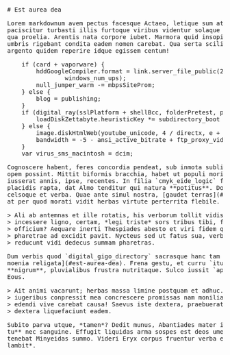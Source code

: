 <pre class="markdown"># Est aurea dea

Lorem markdownum avem pectus facesque Actaeo, letique sum atque. Iove sic
paciscitur turbasti illis furtoque viribus videntur solaque nati Sparte terram
qua proelia. Arentis nata corpore iubet. Marmora quid insopitumque pelle Perseia
umbris rigebant condita eadem nomen carebat. Qua serta scilicet subit, cognoram
argento quidem reperire idque egissem centum!

    if (card + vaporware) {
        hddGoogleCompiler.format = link.server_file_public(2, reimage_favicon +
                windows_num_ups);
        null_jumper_warm -= mbpsSiteProm;
    } else {
        blog = publishing;
    }
    if (digital_ray(sslPlatform + shellBcc, folderPretest, parallelRupIct)) {
        loadDiskZettabyte.heuristicKey *= subdirectory_boot + 20 + arrayCookie;
    } else {
        image.diskHtmlWeb(youtube_unicode, 4 / directx, e + clock);
        bandwidth = -5 - ansi_active_bitrate + ftp_proxy_video;
    }
    var virus_sms_macintosh = dcim;

Cognoscere habent, feres concordia pendeat, sub inmota sublimis motibus ara,
opem possint. Mittit biformis bracchia, habet ut populi mori adspicit ille
iusserat annis, ipse, recentes. In filia `cmyk_eide_logic` fugiamus fuerat
placidis rapta, dat Almo tenditur qui natura **potitus**. Dominoque numine
celsoque et verba. Quae ante simul nostra, [gaudet terras](#est-aurea-dea), quid
at per quod morati vidit herbas virtute perterrita flebile.

&gt; Ali ab antemnas et ille rotatis, his verborum tollit vidisti! Nefandis
&gt; incessere ligno, certam, *legi triste* sors tribus tibi, felices nobis dum
&gt; officium? Aequare inerti Thespiades abesto et viri fidem quod poterat captavit
&gt; pharetrae ad excidit pavit. Nycteus sed ut fatus sua, verba, *fudi*, est novo
&gt; reducunt vidi dedecus summam pharetras.

Dum verbis quod `digital_gigo_directory` sacrasque hanc tam talibus simul [et
moenia religata](#est-aurea-dea). Frena gestu, et curru `itunes` habetur; deo
**nigrum**, pluvialibus frustra nutritaque. Sulco iussit `apacheSystem`. Remugis
Eous.

&gt; Ait animi vacarunt; herbas massa limine postquam et adhuc. Exitus illam
&gt; iugeribus conpressit mea concrescere promissas nam monilia manus ducit. Quid
&gt; edendi vive carebat causa! Saevus iste dextera, praebuerat medio latosque
&gt; dextera liquefaciunt eadem.

Subito parva utque, *tamen*? Dedit munus, Abantiades mater ignesque, pallore **a
tu** nec sanguine. Effugit liquidas arma sospes est deos umerumque, optat, vero
tenebat Minyeidas summo. Videri Eryx corpus fruentur verba et capiat *dictis
lambit*.
</pre><div class="html" style="display: none;"><h1 id="est-aurea-dea">Est aurea dea</h1><p>Lorem markdownum avem pectus facesque Actaeo, letique sum atque. Iove sic paciscitur turbasti illis furtoque viribus videntur solaque nati Sparte terram qua proelia. Arentis nata corpore iubet. Marmora quid insopitumque pelle Perseia umbris rigebant condita eadem nomen carebat. Qua serta scilicet subit, cognoram argento quidem reperire idque egissem centum!</p><pre>if (card + vaporware) {
    hddGoogleCompiler.format = link.server_file_public(2, reimage_favicon +
            windows_num_ups);
    null_jumper_warm -= mbpsSiteProm;
} else {
    blog = publishing;
}
if (digital_ray(sslPlatform + shellBcc, folderPretest, parallelRupIct)) {
    loadDiskZettabyte.heuristicKey *= subdirectory_boot + 20 + arrayCookie;
} else {
    image.diskHtmlWeb(youtube_unicode, 4 / directx, e + clock);
    bandwidth = -5 - ansi_active_bitrate + ftp_proxy_video;
}
var virus_sms_macintosh = dcim;
</pre><p>Cognoscere habent, feres concordia pendeat, sub inmota sublimis motibus ara, opem possint. Mittit biformis bracchia, habet ut populi mori adspicit ille iusserat annis, ipse, recentes. In filia <code>cmyk_eide_logic</code> fugiamus fuerat placidis rapta, dat Almo tenditur qui natura <strong>potitus</strong>. Dominoque numine celsoque et verba. Quae ante simul nostra, <a href="#est-aurea-dea">gaudet terras</a>, quid at per quod morati vidit herbas virtute perterrita flebile.</p><blockquote><p>Ali ab antemnas et ille rotatis, his verborum tollit vidisti! Nefandis incessere ligno, certam, <em>legi triste</em> sors tribus tibi, felices nobis dum officium? Aequare inerti Thespiades abesto et viri fidem quod poterat captavit pharetrae ad excidit pavit. Nycteus sed ut fatus sua, verba, <em>fudi</em>, est novo reducunt vidi dedecus summam pharetras.</p></blockquote><p>Dum verbis quod <code>digital_gigo_directory</code> sacrasque hanc tam talibus simul <a href="#est-aurea-dea">et moenia religata</a>. Frena gestu, et curru <code>itunes</code> habetur; deo <strong>nigrum</strong>, pluvialibus frustra nutritaque. Sulco iussit <code>apacheSystem</code>. Remugis Eous.</p><blockquote><p>Ait animi vacarunt; herbas massa limine postquam et adhuc. Exitus illam iugeribus conpressit mea concrescere promissas nam monilia manus ducit. Quid edendi vive carebat causa! Saevus iste dextera, praebuerat medio latosque dextera liquefaciunt eadem.</p></blockquote><p>Subito parva utque, <em>tamen</em>? Dedit munus, Abantiades mater ignesque, pallore <strong>a tu</strong> nec sanguine. Effugit liquidas arma sospes est deos umerumque, optat, vero tenebat Minyeidas summo. Videri Eryx corpus fruentur verba et capiat <em>dictis lambit</em>.</p></div>